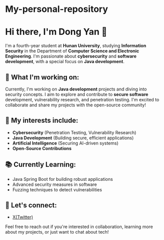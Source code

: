 # My-personal-repository
# Hi there, I'm Dong Yan 👋

I'm a fourth-year student at **Hunan University**, studying **Information Security** in the Department of **Computer Science and Electronic Engineering**. I'm passionate about **cybersecurity** and **software development**, with a special focus on **Java development**.

## 🚀 What I'm working on:
Currently, I'm working on **Java development** projects and diving into security concepts. I aim to explore and contribute to **secure software** development, vulnerability research, and penetration testing. I'm excited to collaborate and share my projects with the open-source community!

## 🌱 My interests include:
- **Cybersecurity** (Penetration Testing, Vulnerability Research)
- **Java Development** (Building secure, efficient applications)
- **Artificial Intelligence** (Securing AI-driven systems)
- **Open-Source Contributions**

## 📚 Currently Learning:
- Java Spring Boot for building robust applications
- Advanced security measures in software
- Fuzzing techniques to detect vulnerabilities

## 🔗 Let's connect:
- [X(Twitter)]([https://x.com/bfu1059738])

Feel free to reach out if you're interested in collaboration, learning more about my projects, or just want to chat about tech!
